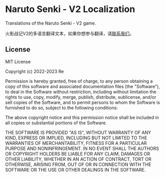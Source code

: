 # Naruto Senki - V2 Localization

Translations of the Naruto Senki - V2 game.

火影战记V2的多语言翻译文本，如果你想参与翻译，请[联系我们](https://game.naruto.re/about#contact)。

## License

MIT License

Copyright (c) 2022-2023 Re

Permission is hereby granted, free of charge, to any person obtaining a copy
of this software and associated documentation files (the "Software"), to deal
in the Software without restriction, including without limitation the rights
to use, copy, modify, merge, publish, distribute, sublicense, and/or sell
copies of the Software, and to permit persons to whom the Software is
furnished to do so, subject to the following conditions:

The above copyright notice and this permission notice shall be included in all
copies or substantial portions of the Software.

THE SOFTWARE IS PROVIDED "AS IS", WITHOUT WARRANTY OF ANY KIND, EXPRESS OR
IMPLIED, INCLUDING BUT NOT LIMITED TO THE WARRANTIES OF MERCHANTABILITY,
FITNESS FOR A PARTICULAR PURPOSE AND NONINFRINGEMENT. IN NO EVENT SHALL THE
AUTHORS OR COPYRIGHT HOLDERS BE LIABLE FOR ANY CLAIM, DAMAGES OR OTHER
LIABILITY, WHETHER IN AN ACTION OF CONTRACT, TORT OR OTHERWISE, ARISING FROM,
OUT OF OR IN CONNECTION WITH THE SOFTWARE OR THE USE OR OTHER DEALINGS IN THE
SOFTWARE.
